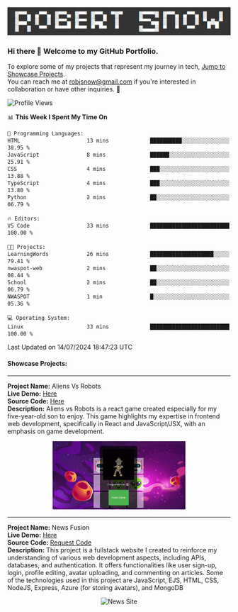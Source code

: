 <img alt="myname" src="assets/name.png" />

### Hi there 👋 Welcome to my GitHub Portfolio.
To explore some of my projects that represent my journey in tech, [Jump to Showcase Projects](#showcase-projects).  
You can reach me at robjsnow@gmail.com if you're interested in collaboration or have other inquiries.  :briefcase:



<!--START_SECTION:waka-->
![Profile Views](http://img.shields.io/badge/Profile%20Views-2-blue)

📊 **This Week I Spent My Time On** 

```text
💬 Programming Languages: 
HTML                     13 mins             ██████████░░░░░░░░░░░░░░░   38.95 % 
JavaScript               8 mins              ██████░░░░░░░░░░░░░░░░░░░   25.91 % 
CSS                      4 mins              ███░░░░░░░░░░░░░░░░░░░░░░   13.88 % 
TypeScript               4 mins              ███░░░░░░░░░░░░░░░░░░░░░░   13.80 % 
Python                   2 mins              ██░░░░░░░░░░░░░░░░░░░░░░░   06.79 % 

🔥 Editors: 
VS Code                  33 mins             █████████████████████████   100.00 % 

🐱‍💻 Projects: 
LearningWords            26 mins             ████████████████████░░░░░   79.41 % 
nwaspot-web              2 mins              ██░░░░░░░░░░░░░░░░░░░░░░░   08.44 % 
School                   2 mins              ██░░░░░░░░░░░░░░░░░░░░░░░   06.79 % 
NWASPOT                  1 min               █░░░░░░░░░░░░░░░░░░░░░░░░   05.36 % 

💻 Operating System: 
Linux                    33 mins             █████████████████████████   100.00 % 
```


 Last Updated on 14/07/2024 18:47:23 UTC
<!--END_SECTION:waka-->

<!--
**robjsnow/robjsnow** is a ✨ _special_ ✨ repository because its `README.md` (this file) appears on your GitHub profile.

Here are some ideas to get you started:

- 🔭 I’m currently working on ...
- 🌱 I’m currently learning ...
- 👯 I’m looking to collaborate on ...
- 🤔 I’m looking for help with ...
- 💬 Ask me about ...
- 📫 How to reach me: ...
- 😄 Pronouns: ...
- ⚡ Fun fact: ...
-->

#### Showcase Projects:

---

**Project Name:** Aliens Vs Robots  
**Live Demo:** [Here](https://yellow-water-02e94ce10.4.azurestaticapps.net/)  
**Source Code:** [Here](https://github.com/robjsnow/avr/)  
**Description:** Aliens vs Robots is a react game created especially for my five-year-old son to enjoy. This game highlights my expertise in frontend web development, specifically in React and JavaScript/JSX, with an emphasis on game development.  
<div align="center"><a href="https://yellow-water-02e94ce10.4.azurestaticapps.net/">
  <img src="https://github.com/robjsnow/avr/blob/main/screenshots/avrSS.jpg?raw=true" alt="Dancing Robot" width="300" />
</a></div>

---
**Project Name:**  News Fusion  
**Live Demo:**  [Here](https://newsfusion-3a88334147f8.herokuapp.com/)  
**Source Code:**  [Request Code](mailto:robjsnow@gmailcom)  
**Description:**  This project is a fullstack website I created to reinforce my understanding of various web development aspects, including APIs, databases, and authentication. It offers functionalities like user sign-up, login, profile editing, avatar uploading, and commenting on articles. Some of the technologies used in this project are JavaScript, EJS, HTML, CSS, NodeJS, Express, Azure (for storing avatars), and MongoDB
<div align="center"<a href="https://yellow-water-02e94ce10.4.azurestaticapps.net/">
  <img src="https://ashy-desert-0dbaf2a10.4.azurestaticapps.net/news1.jpeg" alt="News Site" width="300" />
</a></div>

